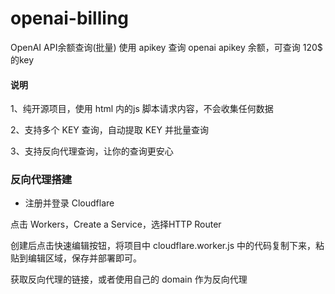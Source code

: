 # openai-billing
OpenAI API余额查询(批量)
使用 apikey 查询 openai apikey 余额，可查询 120$ 的key

#### 说明
1、纯开源项目，使用 html 内的js 脚本请求内容，不会收集任何数据

2、支持多个 KEY 查询，自动提取 KEY 并批量查询

3、支持反向代理查询，让你的查询更安心

### 反向代理搭建
* 注册并登录 Cloudflare

点击 Workers，Create a Service，选择HTTP Router

创建后点击快速编辑按钮，将项目中 cloudflare.worker.js 中的代码复制下来，粘贴到编辑区域，保存并部署即可。

获取反向代理的链接，或者使用自己的 domain 作为反向代理
